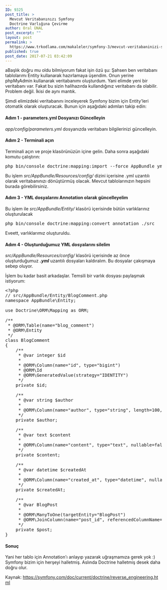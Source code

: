 ```yaml
---
ID: 9325
post_title: >
  Mevcut Veritabanınızı Symfony
  Doctrine Varlığına Çevirme
author: Oral ÜNAL
post_excerpt: ""
layout: post
permalink: >
  https://www.trkodlama.com/makaleler/symfony-3/mevcut-veritabaninizi-symfony-doctrine-varligina-cevirme-9325.html
published: true
post_date: 2017-07-21 03:42:09
---
```

aBaşlık doğru mu oldu bilmiyorum fakat işin özü şu: Şahsen ben veritabanı tablolarımı Entity kullanarak hazırlamaya üşendim. Onun yerine phpMyAdmin kullanarak veritabanımı oluşturdum. Yani elimde yeni bir veritabanı var. Fakat bu sizin halihazırda kullandığınız veritabanı da olabilir. Problem değil. İkisi de aynı mantık.

Şimdi elimizdeki veritabanını inceleyerek Symfony bizim için Entity'leri otomatik olarak oluşturacak. Bunun için aşağıdaki adımları takip edin:
<h4>Adım 1 - parameters.yml Dosyanızı Güncelleyin</h4>
<em>app/config/parameters.yml</em> dosyanızda veritabanı bilgilerinizi güncelleyin.
<h4>Adım 2 - Terminali açın</h4>
Terminali açın ve proje klasörünüzün içine gelin. Daha sonra aşağıdaki komutu çalıştırın:
<pre class="prettyprint lang-sh" data-start-line="1" data-visibility="visible" data-highlight="" data-caption="">php bin/console doctrine:mapping:import --force AppBundle yml</pre>
Bu işlem <em>src/AppBundle/Resources/config/</em> dizini içerisine .yml uzantılı olarak veritabanınızı dönüştürmüş olacak. Mevcut tablolarınızın hepsini burada görebilirsiniz.
<h4>Adım 3 - YML dosyalarını Annotation olarak güncelleyelim</h4>
Bu işlem ile <em>src/AppBundle/Entity/</em> klasörü içerisinde bütün varlıklarınız oluşturulacak
<pre class="prettyprint lang-sh" data-start-line="1" data-visibility="visible" data-highlight="" data-caption="">php bin/console doctrine:mapping:convert annotation ./src</pre>
Eveett, varlıklarımız oluşturuldu.
<h4>Adım 4 - Oluşturduğumuz YML dosyalarını silelim</h4>
<em>src/AppBundle/Resources/config/</em> klasörü içerisinde az önce oluşturduğumuz <em><strong>.yml</strong></em> uzantılı dosyaları kaldıralım. Bu dosyalar çakışmaya sebep oluyor.

İşlem bu kadar basit arkadaşlar. Temsili bir varlık dosyası paylaşmak istiyorum:
<pre class="lang:php decode:true prettyprint lang-php">&lt;?php
// src/AppBundle/Entity/BlogComment.php
namespace AppBundle\Entity;

use Doctrine\ORM\Mapping as ORM;

/**
 * @ORM\Table(name="blog_comment")
 * @ORM\Entity
 */
class BlogComment
{
    /**
     * @var integer $id
     *
     * @ORM\Column(name="id", type="bigint")
     * @ORM\Id
     * @ORM\GeneratedValue(strategy="IDENTITY")
     */
    private $id;

    /**
     * @var string $author
     *
     * @ORM\Column(name="author", type="string", length=100, nullable=false)
     */
    private $author;

    /**
     * @var text $content
     *
     * @ORM\Column(name="content", type="text", nullable=false)
     */
    private $content;

    /**
     * @var datetime $createdAt
     *
     * @ORM\Column(name="created_at", type="datetime", nullable=false)
     */
    private $createdAt;

    /**
     * @var BlogPost
     *
     * @ORM\ManyToOne(targetEntity="BlogPost")
     * @ORM\JoinColumn(name="post_id", referencedColumnName="id")
     */
    private $post;
}</pre>
<h4>Sonuç</h4>
Yani her tablo için Annotation'ı anlayıp yazarak uğraşmamıza gerek yok :) Symfony bizim için herşeyi halletmiş. Aslında Doctrine halletmiş desek daha doğru olur.

Kaynak: https://symfony.com/doc/current/doctrine/reverse_engineering.html
